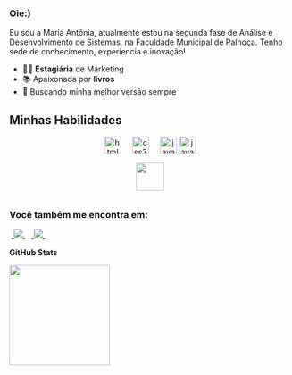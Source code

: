 ### Oie:)
Eu sou a Maria Antônia, atualmente estou na segunda fase de Análise e Desenvolvimento de Sistemas, na Faculdade Municipal de Palhoça. Tenho sede de conhecimento, experiencia e inovação! 

- 👩‍💻 **Estagiária** de Marketing
- 📚 Apaixonada por **livros**
- 🥊 Buscando minha melhor versão sempre

 ## Minhas Habilidades



<div align="center">
  <img src="https://cdn.jsdelivr.net/gh/devicons/devicon/icons/html5/html5-original.svg" height="30" alt="html5 logo"  />
  <img width="12" />
  <img src="https://cdn.jsdelivr.net/gh/devicons/devicon/icons/css3/css3-original.svg" height="30" alt="css3 logo"  />
  <img width="12" />
  <img src="https://cdn.jsdelivr.net/gh/devicons/devicon/icons/java/java-original.svg" height="30" alt="java logo"  />
   <img src="https://upload.wikimedia.org/wikipedia/commons/thumb/2/27/PHP-logo.svg/800px-PHP-logo.svg.png" height="30" alt="java logo"  />

   &nbsp;&nbsp;<img width='50' height='50' src="https://cdn.jsdelivr.net/gh/devicons/devicon/icons/python/python-original.svg" />&nbsp;&nbsp;
</div>
  
  

##

### Você também me encontra em:
&nbsp;<a href="https://www.linkedin.com/in/maria-ant%C3%B4nia-dos-santos/">
  <img src="https://img.shields.io/badge/linkedin-%230077B5.svg?style=for-the-badge&logo=linkedin&logoColor=white">
</a>&nbsp;
&nbsp;<a href="https://www.instagram.com/_mariaantoniads/">
  <img src="https://img.shields.io/badge/Instagram-%23E4405F.svg?style=for-the-badge&logo=Instagram&logoColor=white">
</a>&nbsp;

**GitHub Stats**

<a href="https://github.com/mariaato" title="Perfil do Let">
  <img height="180em" src="https://github-readme-stats.vercel.app/api?username=mariaato&theme=dracula&show_icons=true" />
</a>
